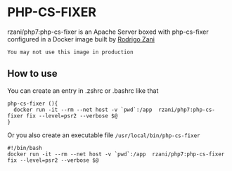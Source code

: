 # PHP-CS-FIXER

rzani/php7:php-cs-fixer is an Apache Server boxed with php-cs-fixer configured in a Docker image built by [Rodrigo Zani](http://rodrigozani.com.br)

```
You may not use this image in production
```

## How to use

You can create an entry in .zshrc or .bashrc like that
```shell
php-cs-fixer (){
  docker run -it --rm --net host -v `pwd`:/app  rzani/php7:php-cs-fixer fix --level=psr2 --verbose $@
}
```

Or you also create an executable file ```/usr/local/bin/php-cs-fixer```

```shell
#!/bin/bash
docker run -it --rm --net host -v `pwd`:/app  rzani/php7:php-cs-fixer fix --level=psr2 --verbose $@
```
